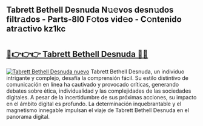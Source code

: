 ## Tabrett Bethell Desnuda N𝚞𝚎vos desn𝚞dos filtr𝚊dos - Parts-8l0 F𝚘tos vid𝚎o - C𝚘ntenido atr𝚊ctivo kz1kc

# <h2><a href="http://mb26bgw.tromn.icu/?c=Tabrett+Bethell+Desnuda">🔗👉👉👉 Tabrett Bethell Desnuda 🔗🔗</a></h2>

[![Tabrett Bethell Desnuda nuevo](https://i.imgur.com/pEAQMta.gif)](http://mb26bgw.tromn.icu/?c=Tabrett+Bethell+Desnuda)
Tabrett Bethell Desnuda, un individuo intrigante y complejo, desafía la comprensión fácil. Su estilo distintivo de comunicación en línea ha cautivado y provocado críticas, generando debates sobre ética, individualidad y las complejidades de las sociedades digitales. A pesar de la incertidumbre de sus próximas acciones, su impacto en el ámbito digital es profundo. La determinación inquebrantable y el magnetismo innegable impulsan el viaje de Tabrett Bethell Desnuda en el panorama digital.
